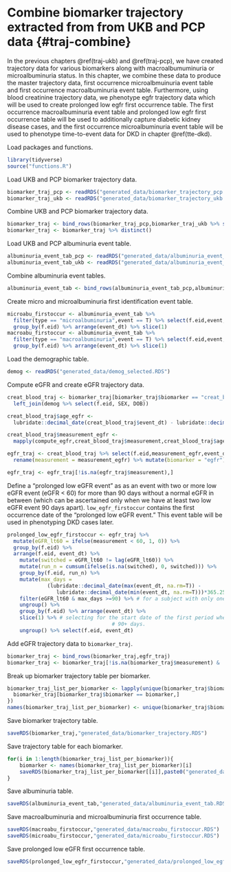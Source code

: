 # Combine biomarker trajectory extracted from from UKB and PCP data {#traj-combine}

In the previous chapters \@ref(traj-ukb) and \@ref(traj-pcp), we have created trajectory data for various biomarkers along with macroalbumuminuria or microalbuminuria status. In this chapter, we combine these data to produce the master trajectory data, first occurrence microalbmuinuria event table and first occurrence macroalbuminuria event table. Furthermore, using blood creatinine trajectory data, we phenotype egfr trajectory data which will be used to create prolonged low egfr first occurrence table. The first occurrence macroalbuminuria event table and prolonged low egfr first occurrence table will be used to additionally capture diabetic kidney disease cases, and the first occurrence microalbuminuria event table will be used to phenotype time-to-event data for DKD in chapter \@ref(tte-dkd).



Load packages and functions.

```r
library(tidyverse)
source("functions.R")
```

Load UKB and PCP biomarker trajectory data.

```r
biomarker_traj_pcp <- readRDS("generated_data/biomarker_trajectory_pcp.RDS")
biomarker_traj_ukb <- readRDS("generated_data/biomarker_trajectory_ukb.RDS")
```

Combine UKB and PCP biomarker trajectory data.

```r
biomarker_traj <- bind_rows(biomarker_traj_pcp,biomarker_traj_ukb %>% select(-visit))
biomarker_traj <- biomarker_traj %>% distinct()
```

Load UKB and PCP albuminuria event table.

```r
albuminuria_event_tab_pcp <- readRDS("generated_data/albuminuria_event_tab_pcp.RDS")
albuminuria_event_tab_ukb <- readRDS("generated_data/albuminuria_event_tab_ukb.RDS")
```

Combine albuminuria event tables.

```r
albuminuria_event_tab <- bind_rows(albuminuria_event_tab_pcp,albuminuria_event_tab_ukb) %>% distinct()
```

Create micro and microalbuminuria first identification event table.

```r
microabu_firstoccur <- albuminuria_event_tab %>% 
  filter(type == "microalbuminuria",event == T) %>% select(f.eid,event,event_dt) %>%
  group_by(f.eid) %>% arrange(event_dt) %>% slice(1)
macroabu_firstoccur <- albuminuria_event_tab %>% 
  filter(type == "macroalbuminuria",event == T) %>% select(f.eid,event,event_dt) %>%
  group_by(f.eid) %>% arrange(event_dt) %>% slice(1)
```

Load the demographic table.

```r
demog <- readRDS("generated_data/demog_selected.RDS")
```

Compute eGFR and create eGFR trajectory data.

```r
creat_blood_traj <- biomarker_traj[biomarker_traj$biomarker == "creat_blood",] %>%
  left_join(demog %>% select(f.eid, SEX, DOB))

creat_blood_traj$age_egfr <-
  lubridate::decimal_date(creat_blood_traj$event_dt) - lubridate::decimal_date(creat_blood_traj$DOB)

creat_blood_traj$measurement_egfr <-
  mapply(compute_egfr,creat_blood_traj$measurement,creat_blood_traj$age_egfr,creat_blood_traj$SEX)

egfr_traj <- creat_blood_traj %>% select(f.eid,measurement_egfr,event_dt) %>%
  rename(measurement = measurement_egfr) %>% mutate(biomarker = "egfr")

egfr_traj <- egfr_traj[!is.na(egfr_traj$measurement),]
```

Define a “prolonged low eGFR event” as as an event with two or more low eGFR event (eGFR < 60) for more than 90 days without a normal eGFR in between (which can be ascertained only when we have at least two low eGFR event 90 days apart). `low_egfr_firstoccur` contains the first occurrence date of the “prolonged low eGFR event.” This event table will be used in phenotyping DKD cases later.

```r
prolonged_low_egfr_firstoccur <- egfr_traj %>% 
  mutate(eGFR_lt60 = ifelse(measurement < 60, 1, 0)) %>%
  group_by(f.eid) %>%
  arrange(f.eid, event_dt) %>%
    mutate(switched = eGFR_lt60 != lag(eGFR_lt60)) %>%
    mutate(run_n = cumsum(ifelse(is.na(switched), 0, switched))) %>%
    group_by(f.eid, run_n) %>% 
    mutate(max_days = 
             (lubridate::decimal_date(max(event_dt, na.rm=T)) - 
                lubridate::decimal_date(min(event_dt, na.rm=T)))*365.25) %>%
    filter(eGFR_lt60 & max_days >=90) %>% # for a subject with only one event of egfr < 60, then we would have max_days = 0
    ungroup() %>% 
    group_by(f.eid) %>% arrange(event_dt) %>%
    slice(1) %>% # selecting for the start date of the first period where a subject had egfr level less 60 for 
                                  # 90+ days.
    ungroup() %>% select(f.eid, event_dt)
```

Add eGFR trajectory data to `biomarker_traj`.

```r
biomarker_traj <- bind_rows(biomarker_traj,egfr_traj)
biomarker_traj <- biomarker_traj[!is.na(biomarker_traj$measurement) & !is.na(biomarker_traj$event_dt),]
```

Break up biomarker trajectory table per biomarker.

```r
biomarker_traj_list_per_biomarker <- lapply(unique(biomarker_traj$biomarker),function(biomarker){
  biomarker_traj[biomarker_traj$biomarker == biomarker,]
})
names(biomarker_traj_list_per_biomarker) <- unique(biomarker_traj$biomarker)
```

Save biomarker trajectory table.

```r
saveRDS(biomarker_traj,"generated_data/biomarker_trajectory.RDS")
```

Save trajectory table for each biomarker.

```r
for(i in 1:length(biomarker_traj_list_per_biomarker)){
    biomarker <- names(biomarker_traj_list_per_biomarker)[i]
    saveRDS(biomarker_traj_list_per_biomarker[[i]],paste0("generated_data/","trajectory_",biomarker,".RDS"))
}
```

Save albuminuria table.

```r
saveRDS(albuminuria_event_tab,"generated_data/albuminuria_event_tab.RDS")
```

Save macroalbuminuria and microalbuminuria first occurrence table.

```r
saveRDS(macroabu_firstoccur,"generated_data/macroabu_firstoccur.RDS")
saveRDS(microabu_firstoccur,"generated_data/microabu_firstoccur.RDS")
```

Save prolonged low eGFR first occurrence table.

```r
saveRDS(prolonged_low_egfr_firstoccur,"generated_data/prolonged_low_egfr_firstoccur.RDS")
```









